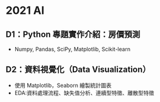 # 2021 AI
## D1：Python 專題實作介紹：房價預測
- Numpy, Pandas, SciPy, Matplotlib, Scikit-learn
## D2：資料視覺化（Data Visualization）
- 使用 Matplotlib，Seaborn 繪製統計圖表
- EDA:資料處理流程、缺失值分析、連續型特徵、離散型特徵